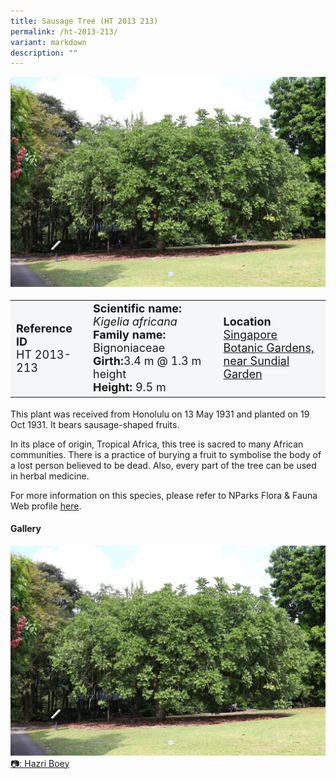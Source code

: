 ```yaml
---
title: Sausage Tree (HT 2013 213)
permalink: /ht-2013-213/
variant: markdown
description: ""
---
```

<div class="isomer-image-wrapper">
<img src="/images/Heritage_trees_photos/kigafr_ht2013-213_habit.jpg"> 
</div><table style="minWidth: 100px; font-size: 18px; background: #F4F6F7">
<tbody><tr>
<td rowspan="1" colspan="1">
<strong>Reference ID</strong>
<br>HT 2013-213
</td>
<td rowspan="1" colspan="1">
<strong>Scientific name:</strong> <em>Kigelia africana</em> 
<br><strong>Family name:</strong> Bignoniaceae
<br><strong>Girth:</strong>3.4 m @ 1.3 m height
<br><strong>Height: </strong>9.5 m
</td>
<td rowspan="1" colspan="1">
<strong>Location</strong><a href="https://www.onemap.gov.sg/?lat=1.309590000001142&amp;lng=103.81590999999729">
<br>Singapore Botanic Gardens,<br> near Sundial Garden</a>
</td>
</tr>
</tbody></table>
<p>This plant was received from Honolulu on 13 May 1931 and planted on 19 Oct 1931. It bears sausage-shaped fruits.</p>
  
<p>In its place of origin, Tropical Africa, this tree is sacred to many African communities. There is a practice of burying a fruit to symbolise the body of a lost person believed to be dead. Also, every part of the tree can be used in herbal medicine.</p>
	
<p>For more information on this species, please refer to NParks Flora &amp; Fauna Web profile <a href="https://www.nparks.gov.sg/florafaunaweb/flora/2/9/2980">here</a>.</p>

<h4><b>Gallery</b></h4>
<div class="isomer-card-grid">
<a href="/images/Heritage_trees_photos/kigafr_ht2013-213_habit.jpg" class="isomer-card">
<div class="isomer-card-image">
<div class="isomer-image-wrapper"><img src="/images/Heritage_trees_photos/kigafr_ht2013-213_habit.jpg"></div></div>
	<div class="isomer-card-body"><div class="isomer-card-description">📷: Hazri Boey</div></div></a><br></div>